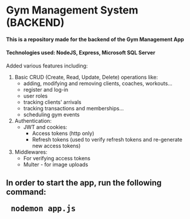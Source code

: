 # Gym Management System (BACKEND)
#### This is a repository made for the backend of the Gym Management App

#### Technologies used: NodeJS, Express, Microsoft SQL Server

Added various features including:
  1. Basic CRUD (Create, Read, Update, Delete) operations like:
      - adding, modifying and removing clients, coaches, workouts...
      - register and log-in
      - user roles
      - tracking clients' arrivals
      - tracking transactions and memberships...
      - scheduling gym events
  2. Authentication:
     - JWT and cookies:
       - Access tokens (http only)
       - Refresh tokens (used to verify refresh tokens and re-generate new access tokens)
  3. Middlewares:
     - For verifying access tokens
     - Multer - for image uploads
  



## In order to start the app, run the following command: <pre> nodemon app.js </pre> 
